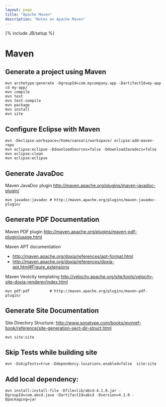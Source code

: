 ```yaml
---
layout: page
title: "Apache Maven"
description: "Notes on Apache Maven"
---
```


{% include JB/setup %}


# Maven

## Generate a project using Maven

    mvn archetype:generate -DgroupId=com.mycompany.app -DartifactId=my-app
    cd my-app/
    mvn compile
    mvn test
    mvn test-compile
    mvn package
    mvn install
    mvn site
    

## Configure Eclipse with Maven

    mvn -Declipse.workspace=/home/sansari/workspace/ eclipse:add-maven-repo
    mvn eclipse:eclipse -DdownloadSources=false -DdownloadJavadocs=false
    mvn eclipse:clean
    mvn eclipse:eclipse
    
## Generate JavaDoc

Maven JavaDoc plugin <http://maven.apache.org/plugins/maven-javadoc-plugin/>
 
    mvn javadoc:javadoc # http://maven.apache.org/plugins/maven-javadoc-plugin/

## Generate PDF Documentation

Maven PDF plugin <http://maven.apache.org/plugins/maven-pdf-plugin/usage.html>

Maven APT documentation 

 * <http://maven.apache.org/doxia/references/apt-format.html>
 * <http://maven.apache.org/doxia/references/doxia-apt.html#Figure_extensions>

Maven Veolcity templating <http://velocity.apache.org/site/tools/velocity-site-doxia-renderer/index.html>

    mvn pdf:pdf         # http://maven.apache.org/plugins/maven-pdf-plugin/

## Generate Site Documentation

Site Directory Structure: <http://www.sonatype.com/books/mvnref-book/reference/site-generation-sect-dir-struct.html>

    mvn site:site
    
## Skip Tests while building site
    
    mvn -DskipTests=true -Ddependency.locations.enabled=false  site:site

## Add local dependency:

    mvn install:install-file -Dfile=lib/abcd-4.1.0.jar -DgroupId=com.abcd.java -DartifactId=abcd -Dversion=4.1.0 -Dpackaging=jar

